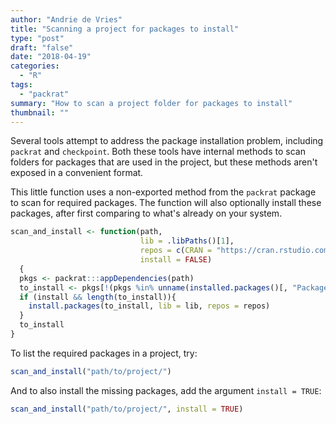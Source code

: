 ```yaml
---
author: "Andrie de Vries"
title: "Scanning a project for packages to install"
type: "post"
draft: "false"
date: "2018-04-19"
categories: 
  - "R"
tags:
  - "packrat"
summary: "How to scan a project folder for packages to install"
thumbnail: ""
---
```

  
Several tools attempt to address the package installation problem, including `packrat` and `checkpoint`.  Both these tools have internal methods to scan folders for packages that are used in the project, but these methods aren't exposed in a convenient format.



This little function uses a non-exported method from the `packrat` package to scan for required packages.  The function will also optionally install these packages, after first comparing to what's already on your system. 

```r
scan_and_install <- function(path, 
                             lib = .libPaths()[1], 
                             repos = c(CRAN = "https://cran.rstudio.com/"), 
                             install = FALSE)
  {
  pkgs <- packrat:::appDependencies(path)
  to_install <- pkgs[!(pkgs %in% unname(installed.packages()[, "Package"]))]
  if (install && length(to_install)){
    install.packages(to_install, lib = lib, repos = repos)
  }
  to_install
}

```


To list the required packages in a project, try:

```r
scan_and_install("path/to/project/")
```

And to also install the missing packages, add the argument `install = TRUE`:

```r
scan_and_install("path/to/project/", install = TRUE)
```
